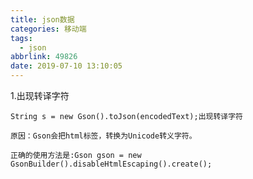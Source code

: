 ```yaml
---
title: json数据
categories: 移动端
tags:
  - json
abbrlink: 49826
date: 2019-07-10 13:10:05
---
```

1.出现转译字符    
    
    String s = new Gson().toJson(encodedText);出现转译字符
    
    原因：Gson会把html标签，转换为Unicode转义字符。
    
    正确的使用方法是:Gson gson = new GsonBuilder().disableHtmlEscaping().create();